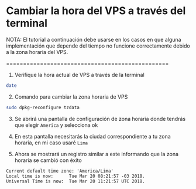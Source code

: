 # Cambiar la hora del VPS a través del terminal

NOTA: El tutorial a continuación debe usarse en los casos en que alguna implementación que depende del tiempo no funcione correctamente debido a la zona horaria del VPS.

================================================

1. Verifique la hora actual de VPS a través de la terminal

```bash
date
```

2. Comando para cambiar la zona horaria de VPS

```bash
sudo dpkg-reconfigure tzdata
```

3. Se abrirá una pantalla de configuración de zona horaria donde tendrás que elegir ```America``` y selecciona ok

4. En esta pantalla necesitarás la ciudad correspondiente a tu zona horaria, en mi caso usaré ```Lima```

5. Ahora se mostrará un registro similar a este informando que la zona horaria se cambió con éxito

```Current default time zone: 'America/Lima'```  
```Local time is now:      Tue Mar 20 08:21:57 -03 2018.```  
```Universal Time is now:  Tue Mar 20 11:21:57 UTC 2018.```